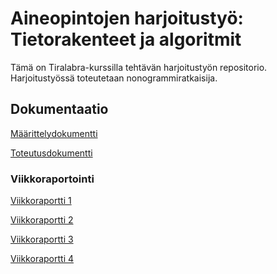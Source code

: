 # Aineopintojen harjoitustyö: Tietorakenteet ja algoritmit

Tämä on Tiralabra-kurssilla tehtävän harjoitustyön repositorio.
Harjoitustyössä toteutetaan nonogrammiratkaisija.

## Dokumentaatio

[Määrittelydokumentti](https://github.com/mkkarl/Nonogrammi-ratkaisija_tiralabra2020/blob/master/Nonogrammiratkaisija/Dokumentaatio/Maarittelydokumentti.md)

[Toteutusdokumentti](https://github.com/mkkarl/Nonogrammi-ratkaisija_tiralabra2020/blob/master/Nonogrammiratkaisija/Dokumentaatio/Toteutusdokumentti.md)

### Viikkoraportointi

[Viikkoraportti 1](https://github.com/mkkarl/Nonogrammi-ratkaisija_tiralabra2020/blob/master/Nonogrammiratkaisija/Dokumentaatio/Viikkoraportti1.md)

[Viikkoraportti 2](https://github.com/mkkarl/Nonogrammi-ratkaisija_tiralabra2020/blob/master/Nonogrammiratkaisija/Dokumentaatio/Viikkoraportti2.md)

[Viikkoraportti 3](https://github.com/mkkarl/Nonogrammi-ratkaisija_tiralabra2020/blob/master/Nonogrammiratkaisija/Dokumentaatio/Viikkoraportti3.md)

[Viikkoraportti 4](https://github.com/mkkarl/Nonogrammi-ratkaisija_tiralabra2020/blob/master/Nonogrammiratkaisija/Dokumentaatio/Viikkoraportti4.md)
